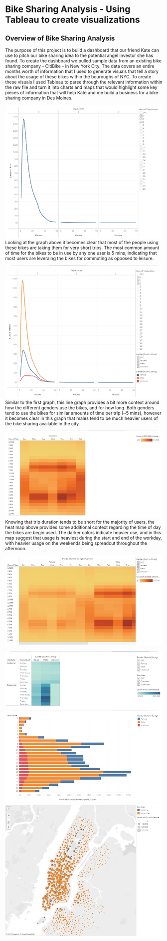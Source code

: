 # Bike Sharing Analysis - Using Tableau to create visualizations 

## Overview of Bike Sharing Analysis

The purpose of this project is to build a dashboard that our friend Kate can use to pitch our bike sharing idea to the potential angel investor she has found.  To create the dashboard we pulled sample data from an existing bike sharing company - CitiBike - in New York City.  The data covers an entire months worth of information that I used to generate visuals that tell a story about the usage of these bikes within the bouroughs of NYC. To create these visuals I used Tableau to parse through the relevant information within the raw file and turn it into charts and maps that would highlight some key pieces of information that will help Kate and me build a business for a bike sharing company in Des Moines.     

![](https://github.com/NRFlood/Bike_Sharing/blob/main/Checkout%20Times%20-%20For%20Users.PNG)
Looking at the graph above it becomes clear that most of the people using these bikes are taking them for very short trips.  The most common amount of time for the bikes to be in use by any one user is 5 mins, indicating that most users are leveraing the bikes for commuting as opposed to leisure.

![](https://github.com/NRFlood/Bike_Sharing/blob/main/Checkout%20Times%20-%20By%20Gender.PNG)
Similar to the first graph, this line graph provides a bit more context around how the different genders use the bikes, and for how long.  Both genders tend to use the bikes for similar amounts of time per trip (~5 mins), however it becomes clear in this graph that males tend to be much heavier users of the bike sharing available in the city. 

![](https://github.com/NRFlood/Bike_Sharing/blob/main/Trips%20by%20Weekday%20-%20Each%20Hour.PNG)
Knowing that trip duration tends to be short for the majority of users, the heat map above provides some additional context regarding the time of day the bikes are begin used. The darker colors indicate heavier use, and in this map suggest that usage is heaviest during the start and end of the workday, with heavier usage on the weekends being spreadout throughout the afternoon.

![](https://github.com/NRFlood/Bike_Sharing/blob/main/Trips%20by%20Gender%20-%20Weekday%20Each%20Hour.PNG)



![](https://github.com/NRFlood/Bike_Sharing/blob/main/Trips%20by%20Gender%20-%20By%20Weekday.PNG)
![](https://github.com/NRFlood/Bike_Sharing/blob/main/August%20Peak%20Hours%20-%20By%20Gender.PNG)
![](https://github.com/NRFlood/Bike_Sharing/blob/main/Usertype%20-%20By%20Location.PNG)

